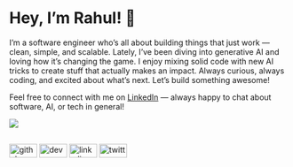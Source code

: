 # Hey, I’m Rahul! 👋

I’m a software engineer who’s all about building things that just work — clean, simple, and scalable. Lately, I’ve been diving into generative AI and loving how it’s changing the game. I enjoy mixing solid code with new AI tricks to create stuff that actually makes an impact. Always curious, always coding, and excited about what’s next. Let’s build something awesome!

Feel free to connect with me on [LinkedIn](https://www.linkedin.com/in/rahul-jung-chauhan/) — always happy to chat about software, AI, or tech in general!

<a href="">
  <img align="center" src="https://github-readme-stats.vercel.app/api/top-langs/?username=RahulJung&layout=compact&theme=radical" />
</a>



##

[<img src='https://cdn.jsdelivr.net/npm/simple-icons@3.0.1/icons/github.svg' alt='github' height='25'  width='50'>](https://github.com/RahulJung)       [<img src='https://cdn.jsdelivr.net/npm/simple-icons@3.0.1/icons/dev-dot-to.svg' alt='dev' height='25' width='50'>](https://dev.to/RahulJung)        [<img src='https://cdn.jsdelivr.net/npm/simple-icons@3.0.1/icons/linkedin.svg' alt='linkedin' height='25' width='50'>](https://www.linkedin.com/in/rahul-jung-chauhan/)        [<img src='https://cdn.jsdelivr.net/npm/simple-icons@3.0.1/icons/twitter.svg' alt='twitter' height='25' width='50'>](https://twitter.com/rahuljung_)  

